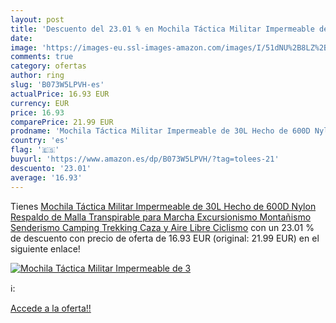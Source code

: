 ```yaml
---
layout: post
title: 'Descuento del 23.01 % en Mochila Táctica Militar Impermeable de 3'
date: 
image: 'https://images-eu.ssl-images-amazon.com/images/I/51dNU%2B8LZ%2BL._SL200_.jpg'
comments: true
category: ofertas
author: ring
slug: 'B073W5LPVH-es'
actualPrice: 16.93 EUR
currency: EUR
price: 16.93
comparePrice: 21.99 EUR
prodname: 'Mochila Táctica Militar Impermeable de 30L Hecho de 600D Nylon Respaldo de Malla Transpirable para Marcha  Excursionismo  Montañismo  Senderismo  Camping  Trekking  Caza y Aire Libre Ciclismo'
country: 'es'
flag: '🇪🇸'
buyurl: 'https://www.amazon.es/dp/B073W5LPVH/?tag=tolees-21'
descuento: '23.01'
average: '16.93'
---
```


Tienes [Mochila Táctica Militar Impermeable de 30L Hecho de 600D Nylon Respaldo de Malla Transpirable para Marcha  Excursionismo  Montañismo  Senderismo  Camping  Trekking  Caza y Aire Libre Ciclismo](https://www.amazon.es/dp/B073W5LPVH/?tag=tolees-21) con un 23.01 % de descuento con precio de oferta de 16.93 EUR (original: 21.99 EUR) en el siguiente enlace!

[![Mochila Táctica Militar Impermeable de 3](https://images-eu.ssl-images-amazon.com/images/I/51dNU%2B8LZ%2BL._SL200_.jpg)](https://www.amazon.es/dp/B073W5LPVH/?tag=tolees-21)

ℹ️:


[Accede a la oferta!!](https://www.amazon.es/dp/B073W5LPVH/?tag=tolees-21)
